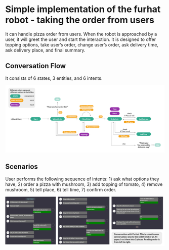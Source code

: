 # Simple implementation of the furhat robot - taking the order from users

It can handle pizza order from users. When the robot is approached by a user,
it will greet the user and start the interaction. It is designed to offer topping options,
take user’s order, change user’s order, ask delivery time, ask delivery place, and final
summary.

## Conversation Flow
It consists of 6 states, 3 entities, and 6 intents.

![alt text](https://github.com/yuwenchen31/furhat_pizzaorder/blob/master/conversation_flow.jpg?raw=true)

## Scenarios
User performs the following sequence of intents: 1) ask what options they have, 2) order a pizza with mushroom, 3) add topping of tomato, 4) remove mushroom, 5)
tell place, 6) tell time, 7) confirm order.

![alt text](https://github.com/yuwenchen31/furhat_pizzaorder/blob/master/scanarios.jpg)
